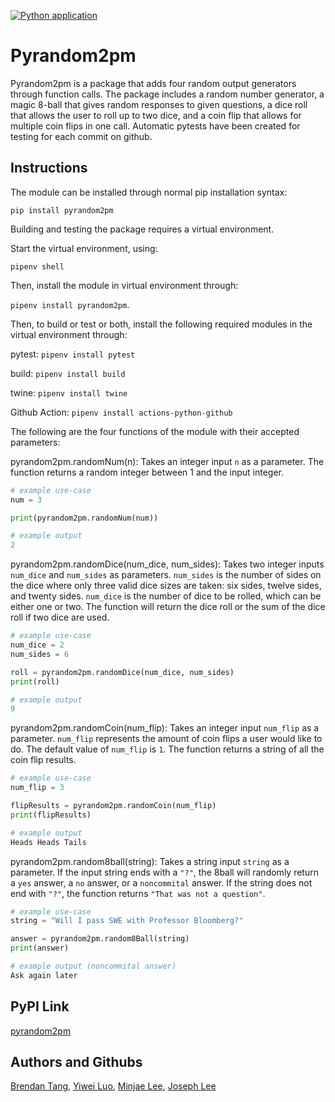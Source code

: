 [![Python application](https://github.com/software-students-spring2024/3-python-package-exercise-se-2pm3/actions/workflows/python-app.yml/badge.svg)](https://github.com/software-students-spring2024/3-python-package-exercise-se-2pm3/actions/workflows/python-app.yml)
# Pyrandom2pm

Pyrandom2pm is a package that adds four random output generators through function calls. The package includes a random number generator, a magic 8-ball that gives random responses to given questions, a dice roll that allows the user to roll up to two dice, and a coin flip that allows for multiple coin flips in one call. Automatic pytests have been created for testing for each commit on github.

## Instructions
The module can be installed through normal pip installation syntax:


`pip install pyrandom2pm`

Building and testing the package requires a virtual environment.

Start the virtual environment, using:

`pipenv shell`

Then, install the module in virtual environment through:

`pipenv install pyrandom2pm`.

Then, to build or test or both, install the following required modules in the virtual environment through:

pytest: `pipenv install pytest`

build: `pipenv install build`

twine: `pipenv install twine`

Github Action: `pipenv install actions-python-github`


The following are the four functions of the module with their accepted parameters:

pyrandom2pm.randomNum(n): Takes an integer input `n` as a parameter. The function returns a random integer between 1 and the input integer.

```python
# example use-case
num = 3

print(pyrandom2pm.randomNum(num))

# example output
2
```

pyrandom2pm.randomDice(num_dice, num_sides): Takes two integer inputs `num_dice` and `num_sides` as parameters. `num_sides` is the number of sides on the dice where only three valid dice sizes are taken: six sides, twelve sides, and twenty sides. `num_dice` is the number of dice to be rolled, which can be either one or two. The function will return the dice roll or the sum of the dice roll if two dice are used.

```python
# example use-case
num_dice = 2
num_sides = 6

roll = pyrandom2pm.randomDice(num_dice, num_sides)
print(roll)

# example output
9
```

pyrandom2pm.randomCoin(num_flip): Takes an integer input `num_flip` as a parameter. `num_flip` represents the amount of coin flips a user would like to do. The default value of `num_flip` is `1`. The function returns a string of all the coin flip results.

```python
# example use-case
num_flip = 3

flipResults = pyrandom2pm.randomCoin(num_flip)
print(flipResults)

# example output
Heads Heads Tails
```

pyrandom2pm.random8ball(string): Takes a string input `string` as a parameter. If the input string ends with a `"?"`, the 8ball will randomly return a `yes` answer, a `no` answer, or a `noncommital` answer. If the string does not end with `"?"`, the function returns `"That was not a question"`.

```python
# example use-case
string = "Will I pass SWE with Professor Bloomberg?"

answer = pyrandom2pm.random8Ball(string)
print(answer)

# example output (noncommital answer)
Ask again later 
```

## PyPI Link
[pyrandom2pm](https://pypi.org/project/pyrandom2pm/)

## Authors and Githubs
[Brendan Tang](https://github.com/Tango117), [Yiwei Luo](https://github.com/yl7408), [Minjae Lee](https://github.com/minjae07206), [Joseph Lee](https://github.com/pastuhhhh)
